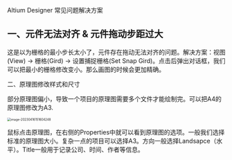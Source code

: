 Altium Designer 常见问题解决方案

## 一、元件无法对齐 & 元件拖动步距过大

​		这是以为栅格的最小步长太小了，元件存在拖动无法对齐的问题。解决方案：视图(View) -> 栅格(Gird) -> 设置捕捉栅格(Set Snap Gird)。点击后弹出对话框，我们可以把最小的栅格修改变小。那么画图的时候会更加精确。

二、原理图修改样式和尺寸

​		部分原理图偏小，导致一个项目的原理图需要多个文件才能绘制完。可以把A4的原理图修改为A3.

<img src="C:\Users\Administrator\AppData\Roaming\Typora\typora-user-images\image-20230416151604248.png" alt="image-20230416151604248" style="zoom:50%;" />

​		鼠标点击原理图，在右侧的Properties中就可以看到原理图的选项。一般我们选择标准的原理图大小。复杂一点的项目可以选择A3。方向一般选择Landsapce（水平）。Title一般用于记录公司、时间、作者等信息。